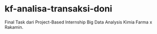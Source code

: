 # kf-analisa-transaksi-doni
Final Task dari Project-Based Internship Big Data Analysis Kimia Farma x Rakamin.
